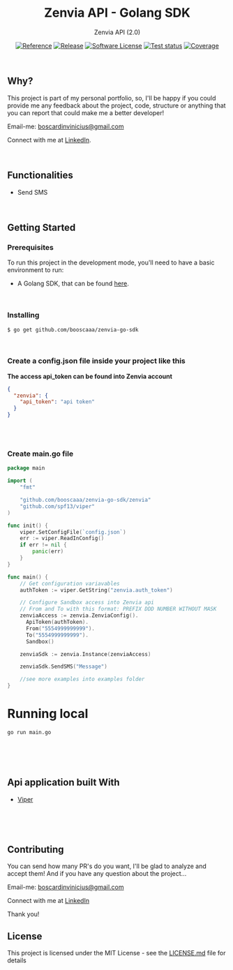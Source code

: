 <p align="center">
  <h1 align="center">Zenvia API - Golang SDK</h1>
  <p align="center">Zenvia API (2.0) </p>
  <p align="center">
    <a href="https://pkg.go.dev/github.com/booscaaa/zenvia-go-sdk"><img alt="Reference" src="https://img.shields.io/badge/go-reference-purple?style=for-the-badge"></a>
    <a href="https://github.com/booscaaa/zenvia-go-sdk/releases/latest"><img alt="Release" src="https://img.shields.io/github/v/release/booscaaa/zenvia-go-sdk.svg?style=for-the-badge"></a>
    <a href="/LICENSE"><img alt="Software License" src="https://img.shields.io/badge/license-MIT-red.svg?style=for-the-badge"></a>
    <a href="https://github.com/booscaaa/zenvia-go-sdk/actions/workflows/test.yaml"><img alt="Test status" src="https://img.shields.io/github/workflow/status/booscaaa/zenvia-go-sdk/Test?label=TESTS&style=for-the-badge"></a>
    <a href="https://codecov.io/gh/booscaaa/zenvia-go-sdk"><img alt="Coverage" src="https://img.shields.io/codecov/c/github/booscaaa/zenvia-go-sdk/master.svg?style=for-the-badge"></a>
  </p>
</p>

<br>

## Why?

This project is part of my personal portfolio, so, I'll be happy if you could provide me any feedback about the project, code, structure or anything that you can report that could make me a better developer!

Email-me: boscardinvinicius@gmail.com

Connect with me at [LinkedIn](https://www.linkedin.com/in/booscaaa/).

<br>

## Functionalities

- Send SMS

<br>

## Getting Started

### Prerequisites

To run this project in the development mode, you'll need to have a basic environment to run:

- A Golang SDK, that can be found [here](https://golang.org/).

<br>

### Installing

```bash
$ go get github.com/booscaaa/zenvia-go-sdk
```

<br>

### Create a config.json file inside your project like this

**The access api_token can be found into Zenvia account**

```json
{
  "zenvia": {
    "api_token": "api token"
  }
}
```

<br>
<br>

### Create main.go file

```go
package main

import (
    "fmt"

    "github.com/booscaaa/zenvia-go-sdk/zenvia"
    "github.com/spf13/viper"
)

func init() {
    viper.SetConfigFile(`config.json`)
    err := viper.ReadInConfig()
    if err != nil {
        panic(err)
    }
}

func main() {
    // Get configuration variavables
    authToken := viper.GetString("zenvia.auth_token")

    // Configure Sandbox access into Zenvia api
    // From and To with this format: PREFIX DDD NUMBER WITHOUT MASK
    zenviaAccess := zenvia.ZenviaConfig().
      ApiToken(authToken).
      From("5554999999999").
      To("5554999999999").
      Sandbox()

    zenviaSdk := zenvia.Instance(zenviaAccess)

    zenviaSdk.SendSMS("Message")

    //see more examples into examples folder
}
```

# Running local

```bash
go run main.go
```

<br>
<br>
<br>

## Api application built With

- [Viper](https://github.com/spf13/viper)

<br>
<br>
<br>

## Contributing

You can send how many PR's do you want, I'll be glad to analyze and accept them! And if you have any question about the project...

Email-me: boscardinvinicius@gmail.com

Connect with me at [LinkedIn](https://www.linkedin.com/in/booscaaa/)

Thank you!

## License

This project is licensed under the MIT License - see the [LICENSE.md](https://github.com/booscaaa/zenvia-go-sdk/blob/master/LICENSE) file for details
